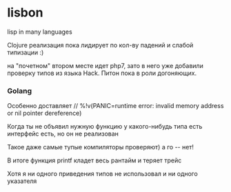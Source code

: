 # lisbon
lisp in many languages


Сlojure реализация пока лидирует по кол-ву падений и слабой типизации :)

на "почетном" втором месте идет php7,
зато в него уже добавили проверку типов из языка Hack.
Питон пока в роли догоняющих.


### Golang

Особенно доставляет // %!v(PANIC=runtime error: invalid memory address or nil pointer dereference)

Когда ты не объявил нужную функцию у какого-нибудь типа есть интерфейс есть, но он не реализован

Такое даже самые тупые компиляторы проверяют) а го -- нет!

В итоге функция printf кладет весь рантайм и теряет трейс

Хотя я ни одного приведения типов не использовал и ни одного указателя
